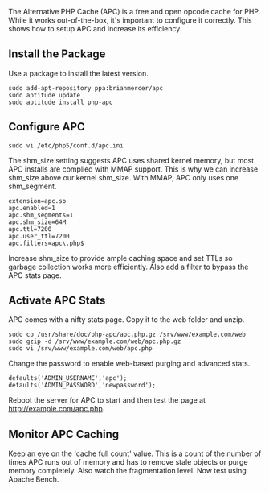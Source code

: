 The Alternative PHP Cache (APC) is a free and open opcode cache for PHP. While it works out-of-the-box, it's important to configure it correctly. This shows how to setup APC and increase its efficiency.

## Install the Package

Use a package to install the latest version.

    sudo add-apt-repository ppa:brianmercer/apc
    sudo aptitude update
    sudo aptitude install php-apc

## Configure APC

    sudo vi /etc/php5/conf.d/apc.ini

The shm_size setting suggests APC uses shared kernel memory, but most APC installs are complied with MMAP support. This is why we can increase shm_size above our kernel shm_size. With MMAP, APC only uses one shm_segment.

    extension=apc.so
    apc.enabled=1
    apc.shm_segments=1
    apc.shm_size=64M
    apc.ttl=7200
    apc.user_ttl=7200
    apc.filters=apc\.php$

Increase shm_size to provide ample caching space and set TTLs so garbage collection works more efficiently. Also add a filter to bypass the APC stats page.

## Activate APC Stats

APC comes with a nifty stats page. Copy it to the web folder and unzip.

    sudo cp /usr/share/doc/php-apc/apc.php.gz /srv/www/example.com/web
    sudo gzip -d /srv/www/example.com/web/apc.php.gz
    sudo vi /srv/www/example.com/web/apc.php

Change the password to enable web-based purging and advanced stats.

    defaults('ADMIN_USERNAME','apc');
    defaults('ADMIN_PASSWORD','newpassword');

Reboot the server for APC to start and then test the page at http://example.com/apc.php.

## Monitor APC Caching

Keep an eye on the 'cache full count' value. This is a count of the number of times APC runs out of memory and has to remove stale objects or purge memory completely. Also watch the fragmentation level. Now test using Apache Bench.
